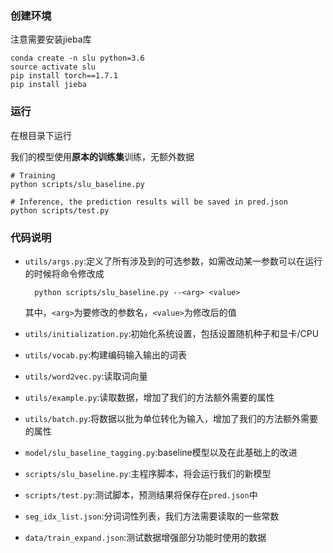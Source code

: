 ### 创建环境

注意需要安装jieba库

    conda create -n slu python=3.6
    source activate slu
    pip install torch==1.7.1
    pip install jieba

### 运行

在根目录下运行

我们的模型使用**原本的训练集**训练，无额外数据

    # Training
    python scripts/slu_baseline.py
    
    # Inference, the prediction results will be saved in pred.json
    python scripts/test.py

### 代码说明

+ `utils/args.py`:定义了所有涉及到的可选参数，如需改动某一参数可以在运行的时候将命令修改成
        
        python scripts/slu_baseline.py --<arg> <value>
    
    其中，`<arg>`为要修改的参数名，`<value>`为修改后的值
    
+ `utils/initialization.py`:初始化系统设置，包括设置随机种子和显卡/CPU

+ `utils/vocab.py`:构建编码输入输出的词表

+ `utils/word2vec.py`:读取词向量

+ `utils/example.py`:读取数据，增加了我们的方法额外需要的属性

+ `utils/batch.py`:将数据以批为单位转化为输入，增加了我们的方法额外需要的属性

+ `model/slu_baseline_tagging.py`:baseline模型以及在此基础上的改进

+ `scripts/slu_baseline.py`:主程序脚本，将会运行我们的新模型

+ `scripts/test.py`:测试脚本，预测结果将保存在`pred.json`中

+ `seg_idx_list.json`:分词词性列表，我们方法需要读取的一些常数

+ `data/train_expand.json`:测试数据增强部分功能时使用的数据
